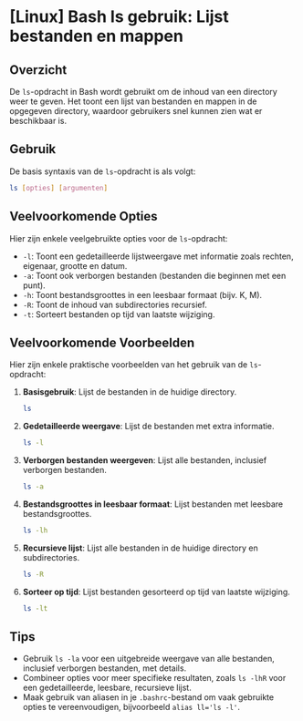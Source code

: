 # [Linux] Bash ls gebruik: Lijst bestanden en mappen

## Overzicht
De `ls`-opdracht in Bash wordt gebruikt om de inhoud van een directory weer te geven. Het toont een lijst van bestanden en mappen in de opgegeven directory, waardoor gebruikers snel kunnen zien wat er beschikbaar is.

## Gebruik
De basis syntaxis van de `ls`-opdracht is als volgt:

```bash
ls [opties] [argumenten]
```

## Veelvoorkomende Opties
Hier zijn enkele veelgebruikte opties voor de `ls`-opdracht:

- `-l`: Toont een gedetailleerde lijstweergave met informatie zoals rechten, eigenaar, grootte en datum.
- `-a`: Toont ook verborgen bestanden (bestanden die beginnen met een punt).
- `-h`: Toont bestandsgroottes in een leesbaar formaat (bijv. K, M).
- `-R`: Toont de inhoud van subdirectories recursief.
- `-t`: Sorteert bestanden op tijd van laatste wijziging.

## Veelvoorkomende Voorbeelden

Hier zijn enkele praktische voorbeelden van het gebruik van de `ls`-opdracht:

1. **Basisgebruik**: Lijst de bestanden in de huidige directory.
   ```bash
   ls
   ```

2. **Gedetailleerde weergave**: Lijst de bestanden met extra informatie.
   ```bash
   ls -l
   ```

3. **Verborgen bestanden weergeven**: Lijst alle bestanden, inclusief verborgen bestanden.
   ```bash
   ls -a
   ```

4. **Bestandsgroottes in leesbaar formaat**: Lijst bestanden met leesbare bestandsgroottes.
   ```bash
   ls -lh
   ```

5. **Recursieve lijst**: Lijst alle bestanden in de huidige directory en subdirectories.
   ```bash
   ls -R
   ```

6. **Sorteer op tijd**: Lijst bestanden gesorteerd op tijd van laatste wijziging.
   ```bash
   ls -lt
   ```

## Tips
- Gebruik `ls -la` voor een uitgebreide weergave van alle bestanden, inclusief verborgen bestanden, met details.
- Combineer opties voor meer specifieke resultaten, zoals `ls -lhR` voor een gedetailleerde, leesbare, recursieve lijst.
- Maak gebruik van aliasen in je `.bashrc`-bestand om vaak gebruikte opties te vereenvoudigen, bijvoorbeeld `alias ll='ls -l'`.
